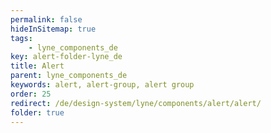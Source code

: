 ```yaml
---
permalink: false
hideInSitemap: true
tags: 
    - lyne_components_de
key: alert-folder-lyne_de
title: Alert
parent: lyne_components_de
keywords: alert, alert-group, alert group
order: 25
redirect: /de/design-system/lyne/components/alert/alert/
folder: true
---
```

